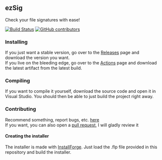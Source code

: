 ## ezSig
Check your file signatures with ease!

[![Build Status](https://github.com/zImPatrick/ezSig/workflows/build/badge.svg)](https://github.com/zImPatrick/ezSig/actions)
[![GitHub contributors](https://img.shields.io/github/contributors/zImPatrick/ezSig.svg)](https://github.com/zImPatrick/ezSig/graphs/contributors/)

### Installing
If you just want a stable version, go over to the [Releases](https://github.com/zImPatrick/ezSig/releases) page and download the version you want.  
If you live on the bleeding edge, go over to the [Actions](https://github.com/zImPatrick/ezSig/actions) page and download the latest artifact from the latest build.

### Compiling
If you want to compile it yourself, download the source code and open it in Visual Studio. You should then be able to just build the project right away.

### Contributing
Recommend something, report bugs, etc. [here](https://github.com/zImPatrick/ezSig/issues)  
If you want, you can also open a [pull request](https://github.com/zImPatrick/ezSig/pulls), I will gladly review it

#### Creating the installer
The installer is made with [InstallForge](https://installforge.net/). Just load the .flp file provided in this repository and build the installer.
